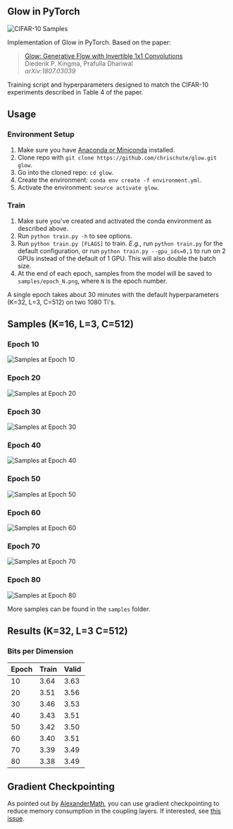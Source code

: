 ## Glow in PyTorch

![CIFAR-10 Samples](/samples/epoch_80.png?raw=true "CIFAR-10 Samples")

Implementation of Glow in PyTorch. Based on the paper:

  > [Glow: Generative Flow with Invertible 1x1 Convolutions](https://arxiv.org/abs/1807.03039)\
  > Diederik P. Kingma, Prafulla Dhariwal\
  > _arXiv:1807.03039_

Training script and hyperparameters designed to match the
CIFAR-10 experiments described in Table 4 of the paper.


## Usage

### Environment Setup
  1. Make sure you have [Anaconda or Miniconda](https://conda.io/docs/download.html)
  installed.
  2. Clone repo with `git clone https://github.com/chrischute/glow.git glow`.
  3. Go into the cloned repo: `cd glow`.
  4. Create the environment: `conda env create -f environment.yml`.
  5. Activate the environment: `source activate glow`.

### Train
  1. Make sure you've created and activated the conda environment as described above.
  2. Run `python train.py -h` to see options.
  3. Run `python train.py [FLAGS]` to train. *E.g.,* run
  `python train.py` for the default configuration, or run
  `python train.py --gpu_ids=0,1` to run on
  2 GPUs instead of the default of 1 GPU. This will also double the batch size.
  4. At the end of each epoch, samples from the model will be saved to
  `samples/epoch_N.png`, where `N` is the epoch number.


A single epoch takes about 30 minutes with the default hyperparameters (K=32, L=3, C=512) on two 1080 Ti's.


## Samples (K=16, L=3, C=512)

### Epoch 10

![Samples at Epoch 10](/samples/epoch_10.png?raw=true "Samples at Epoch 10")


### Epoch 20

![Samples at Epoch 20](/samples/epoch_20.png?raw=true "Samples at Epoch 20")


### Epoch 30

![Samples at Epoch 30](/samples/epoch_30.png?raw=true "Samples at Epoch 30")


### Epoch 40

![Samples at Epoch 40](/samples/epoch_40.png?raw=true "Samples at Epoch 40")


### Epoch 50

![Samples at Epoch 50](/samples/epoch_50.png?raw=true "Samples at Epoch 50")


### Epoch 60

![Samples at Epoch 60](/samples/epoch_60.png?raw=true "Samples at Epoch 60")


### Epoch 70

![Samples at Epoch 70](/samples/epoch_70.png?raw=true "Samples at Epoch 70")


### Epoch 80

![Samples at Epoch 80](/samples/epoch_80.png?raw=true "Samples at Epoch 80")


More samples can be found in the `samples` folder.


## Results (K=32, L=3 C=512)

### Bits per Dimension

| Epoch | Train | Valid |
|-------|-------|-------|
| 10    | 3.64  | 3.63  |
| 20    | 3.51  | 3.56  |
| 30    | 3.46  | 3.53  |
| 40    | 3.43  | 3.51  |
| 50    | 3.42  | 3.50  |
| 60    | 3.40  | 3.51  |
| 70    | 3.39  | 3.49  |
| 80    | 3.38  | 3.49  |

## Gradient Checkpointing

As pointed out by [AlexanderMath](https://github.com/AlexanderMath), you can use gradient checkpointing to reduce memory consumption in the coupling layers. If interested, see [this issue](https://github.com/chrischute/glow/issues/8).
